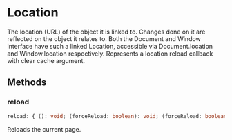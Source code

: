 # Location

The location (URL) of the object it is linked to. Changes done on it are reflected on the object it relates to. Both the Document and Window interface have such a linked Location, accessible via Document.location and Window.location respectively.
Represents a location reload callback with clear cache argument.

## Methods

### reload

```ts
reload: { (): void; (forceReload: boolean): void; (forceReload: boolean): void; }
```

Reloads the current page.
